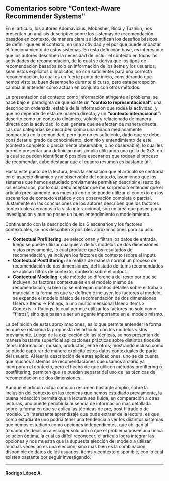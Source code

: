 <h2>Comentarios sobre “Context-Aware Recommender Systems"</h2>

<p>En el artículo, los autores Adomavicius, Mobasher, Ricci y Tuzhilin, nos presentan un análisis descriptivo sobre los sistemas de recomendación basados en contexto, de manera clara se identifican los desafíos básicos de definir que es el contexto, en una actividad y el por que puede impactar el funcionamiento de estos sistemas. En esta definición base, es interesante que los autores describen la necesidad de incluir el contexto en todas las actividades de recomendación, de lo cual se deriva que los tipos de recomendación basados solo en información de los ítems y los usuarios, sean estos explícitos o implícitos, no son suficientes para una correcta recomendación, lo cual es un fuerte punto de inicio, considerando que hemos visto su buen desempeño durante el curso, pero esta percepción cambia al entender cómo actúan en conjunto con otros métodos.</p>
<p>La presentación del contexto como información atingente al problema, se hace bajo el paradigma de que existe un <b>“contexto representacional”:</b> una descripción ordenada, estable de la información que rodea la actividad, y que no depende de esta de manera directa, y un <b>“contexto interaccional”:</b> descrito como un contexto dinámico, voluble y relacionado de manera directa con la actividad, lo cual genera que se afecten de manera directa. Las dos categorías se describen como una mirada medianamente compartida en la comunidad, pero que no es suficiente, dado que se debe considerar el grado de conocimiento, dominio y entendimiento de este (contexto completo o parcialmente observable, o no observable), lo cual les permite presentar una definición mas amplia utilizando una grilla de 2x3, en la cual se pueden identificar 6 posibles escenarios que rodean el proceso de recomendar, cabe destacar que el cuadro resumen es bastante útil.</p>
<p>Hasta este punto de la lectura, tenía la sensación que el articulo se centraría en el aspecto dinámico y no observable del contexto, asumiendo que los sistemas que hemos estudiado previamente permitían describir el resto de los escenarios, por lo cual debo aceptar que me sorprendió entender que el articulo precisamente nos muestra como se puede utilizar el contexto en los escenarios de contexto estático y con observación completa o parcial. Justamente en las conclusiones de los autores describen que los factores contextuales cercanos a la vista interaccional, son un área que posee poca investigación y aun no posee un buen entendimiento o modelamiento.</p>
<p>Continuando con la descripción de los 6 escenarios y los factores contextuales, se nos describen 3 posibles aproximaciones para su uso:</p>
<ul>
<li><b>Contextual Prefiltering:</b> se seleccionan y filtran los datos de entrada, luego se puede utilizar cualquiera de los modelos de dos dimensiones vistos previamente, lo cual produce que los resultados de recomendación, ya incluyen los factores de contexto (sobre el input).</li>
<li><b>Contextual Postfiltering:</b> se realiza de manera normal un proceso de recomendación de dos dimensiones, del listado de items recomendados se aplican filtros de contexto, contexto sobre el output.</li>
<li><b>Contextual Modeling:</b> este método se diferencia del resto por que se incluyen los factores contextuales en el modelo mismo de recomendación, si bien no se entregan muchos detalles sobre el trabajo matricial o la forma en que se definen e incluyen los factores al modelo, se expande el modelo básico de recomendación de dos dimensiones Users x Items -> Ratings, a uno multidimensional User x Items x Contexts -> Ratings, lo cual permite utilizar los factores no solo como “filtros”, sino que pasan a ser un agente importante en el modelo mismo.</li>
</ul> 
<p>La definición de estas aproximaciones, es lo que permite entender la forma en que se relaciona la propuesta del artículo, con los modelos vistos previamente. Luego de la explicación de las técnicas, se nos presentan de manera bastante superficial aplicaciones prácticas sobre distintos tipos de ítems: información, música, productos, entre otros; mostrando incluso como se puede capturar de manera explicita estos datos contextuales de parte del usuario. Al leer la descripción de estas aplicaciones, uno se da cuenta que muchos sistemas de recomendaciones que usamos a diario ya incorporan el contexto, pero el hecho de que utilicen métodos prefiltering o postfiltering, permiten que se puedan separar del uso de las técnicas de recomendación de dos dimensiones.</p>
<p>Aunque el articulo actúa como un resumen bastante amplio, sobre la inclusión del contexto en las técnicas que hemos estudiado previamente, la buena redacción permita que la lectura sea fluida, en comparación a otras lecturas, uno puede percibir la ausencia de información mas detallada sobre la forma en que se aplica las técnicas de pre, post filtrado o de modelo. Un interesante aprendizaje que pude extraer de la lectura, es que como estudiante uno podría tener una tendencia a ver los distintos sistemas que hemos estudiado como opciones independientes, que obligan al tomador de decisión a escoger solo uno o que el problema posee una única solución óptima, la cual es difícil reconocer; el articulo logra integrar las opciones y nos muestra que la supuesta elección del modelo a utilizar, muchas veces no es una elección, sino mas bien es la combinación disponible de datos de los usuarios, ítems y contexto disponible, con lo cual existen bastante por seguir investigando.</p>  

<hr>
<h4>Rodrigo López A.</h4>